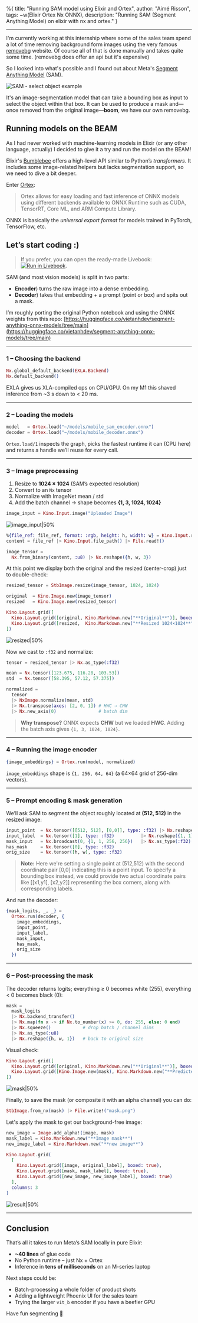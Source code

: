 %{
title: "Running SAM model using Elixir and Ortex",
author: "Aimé Risson",
tags: ~w(Elixir Ortex Nx ONNX),
description: "Running SAM (Segment Anything Model) on elixir with nx and ortex."
}

---

I'm currently working at this internship where some of the sales team spend a lot of time removing background form images using the very famous [removebg](https://www.remove.bg) website. Of course all of that is done manually and takes quite some time. (removebg does offer an api but it's expensive)

So I looked into what's possible and I found out about Meta's [Segment Anything Model](https://github.com/facebookresearch/segment-anything) (SAM).

![SAM - select object example](/images/posts_images/sam_cover.png)

It's an image-segmentation model that can take a bounding box as input to select the object within that box. It can be used to produce a mask and—once removed from the original image—**boom**, we have our own removebg.

## Running models on the BEAM

As I had never worked with machine-learning models in Elixir (or any other language, actually) I decided to give it a try and run the model on the BEAM!

Elixir's [Bumblebee](https://github.com/elixir-nx/bumblebee) offers a high-level API similar to Python’s _transformers_. It includes some image-related helpers but lacks segmentation support, so we need to dive a bit deeper.

Enter [Ortex](https://github.com/elixir-nx/ortex):

> Ortex allows for easy loading and fast inference of ONNX models using different backends available to ONNX Runtime such as CUDA, TensorRT, Core ML, and ARM Compute Library.

ONNX is basically the _universal export format_ for models trained in PyTorch, TensorFlow, etc.

## Let’s start coding :)

> If you prefer, you can open the ready-made Livebook: [![Run in Livebook](https://livebook.dev/badge/v1/blue.svg)](https://livebook.dev/run?url=https%3A%2F%2Fraw.githubusercontent.com%2Felixir-image%2Fimage%2Frefs%2Fheads%2Fmain%2Flivebook%2Fsegment_anything.livemd).

SAM (and most vision models) is split in two parts:

- **Encoder**) turns the raw image into a dense embedding.
- **Decoder**) takes that embedding + a prompt (point or box) and spits out a mask.

I’m roughly porting the original Python notebook and using the ONNX weights from this repo: [https://huggingface.co/vietanhdev/segment-anything-onnx-models/tree/main](https://huggingface.co/vietanhdev/segment-anything-onnx-models/tree/main)

---

### 1 – Choosing the backend

```elixir
Nx.global_default_backend(EXLA.Backend)
Nx.default_backend()
```

EXLA gives us XLA-compiled ops on CPU/GPU. On my M1 this shaved inference from \~3 s down to < 20 ms.

---

### 2 – Loading the models

```elixir
model   = Ortex.load("~/models/mobile_sam_encoder.onnx")
decoder = Ortex.load("~/models/mobile_decoder.onnx")
```

`Ortex.load/1` inspects the graph, picks the fastest runtime it can (CPU here) and returns a handle we’ll reuse for every call.

---

### 3 – Image preprocessing

1. Resize to **1024 × 1024** (SAM’s expected resolution)
2. Convert to an `Nx` tensor
3. Normalize with ImageNet mean / std
4. Add the batch channel → shape becomes **{1, 3, 1024, 1024}**

```elixir
image_input = Kino.Input.image("Uploaded Image")
```

![image_input|50%](/images/posts_images/input_img.png)

```elixir
%{file_ref: file_ref, format: :rgb, height: h, width: w} = Kino.Input.read(image_input)
content = file_ref |> Kino.Input.file_path() |> File.read!()

image_tensor =
  Nx.from_binary(content, :u8) |> Nx.reshape({h, w, 3})
```

At this point we display both the original and the resized (center-crop) just to double-check:

```elixir
resized_tensor = StbImage.resize(image_tensor, 1024, 1024)

original  = Kino.Image.new(image_tensor)
resized   = Kino.Image.new(resized_tensor)

Kino.Layout.grid([
  Kino.Layout.grid([original, Kino.Markdown.new("**Original**")], boxed: true),
  Kino.Layout.grid([resized,  Kino.Markdown.new("**Resized 1024×1024**")], boxed: true)
])
```

![resized|50%](/images/posts_images/side-side.png)

Now we cast to `:f32` and normalize:

```elixir
tensor = resized_tensor |> Nx.as_type(:f32)

mean = Nx.tensor([123.675, 116.28, 103.53])
std  = Nx.tensor([58.395, 57.12, 57.375])

normalized =
  tensor
  |> NxImage.normalize(mean, std)
  |> Nx.transpose(axes: [2, 0, 1]) # HWC → CHW
  |> Nx.new_axis(0)                # batch dim
```

> **Why transpose?**
> ONNX expects **CHW** but we loaded **HWC**. Adding the batch axis gives `{1, 3, 1024, 1024}`.

---

### 4 – Running the image encoder

```elixir
{image_embeddings} = Ortex.run(model, normalized)
```

`image_embeddings` shape is `{1, 256, 64, 64}` (a 64×64 grid of 256-dim vectors).

---

### 5 – Prompt encoding & mask generation

We’ll ask SAM to segment the object roughly located at **(512, 512)** in the resized image:

```elixir
input_point  = Nx.tensor([[512, 512], [0,0]], type: :f32) |> Nx.reshape({1, 1, 2})
input_label  = Nx.tensor([1], type: :f32)          |> Nx.reshape({1, 1})
mask_input   = Nx.broadcast(0, {1, 1, 256, 256})   |> Nx.as_type(:f32)
has_mask     = Nx.tensor([0], type: :f32)
orig_size    = Nx.tensor([h, w], type: :f32)
```

> **Note:** Here we're setting a single point at (512,512) with the second coordinate pair [0,0] indicating this is a point input. To specify a bounding box instead, we could provide two actual coordinate pairs like [[x1,y1], [x2,y2]] representing the box corners, along with corresponding labels.

And run the decoder:

```elixir
{mask_logits, _, _} =
  Ortex.run(decoder, {
    image_embeddings,
    input_point,
    input_label,
    mask_input,
    has_mask,
    orig_size
  })
```

---

### 6 – Post-processing the mask

The decoder returns logits; everything ≥ 0 becomes white (255), everything < 0 becomes black (0):

```elixir
mask =
  mask_logits
  |> Nx.backend_transfer()
  |> Nx.map(fn x -> if Nx.to_number(x) >= 0, do: 255, else: 0 end)
  |> Nx.squeeze()            # drop batch / channel dims
  |> Nx.as_type(:u8)
  |> Nx.reshape({h, w, 1})   # back to original size
```

Visual check:

```elixir
Kino.Layout.grid([
  Kino.Layout.grid([original, Kino.Markdown.new("**Original**")], boxed: true),
  Kino.Layout.grid([Kino.Image.new(mask), Kino.Markdown.new("**Predicted mask**")], boxed: true)
])
```

![mask|50%](/images/posts_images/ori-mask.png)

Finally, to save the mask (or composite it with an alpha channel) you can do:

```elixir
StbImage.from_nx(mask) |> File.write!("mask.png")
```

Let's apply the mask to get our background-free image:

```elixir
new_image = Image.add_alpha!(image, mask)
mask_label = Kino.Markdown.new("**Image mask**")
new_image_label = Kino.Markdown.new("**new image**")

Kino.Layout.grid(
  [
    Kino.Layout.grid([image, original_label], boxed: true),
    Kino.Layout.grid([mask, mask_label], boxed: true),
    Kino.Layout.grid([new_image, new_image_label], boxed: true)
  ],
  columns: 3
)
```

![result|50%](/images/posts_images/resul-sam.png)

---

## Conclusion

That’s all it takes to run Meta’s SAM locally in pure Elixir:

- **\~40 lines** of glue code
- No Python runtime – just Nx + Ortex
- Inference in **tens of milliseconds** on an M-series laptop

Next steps could be:

- Batch-processing a whole folder of product shots
- Adding a lightweight Phoenix UI for the sales team
- Trying the larger `vit_b` encoder if you have a beefier GPU

Have fun segmenting 🚀
